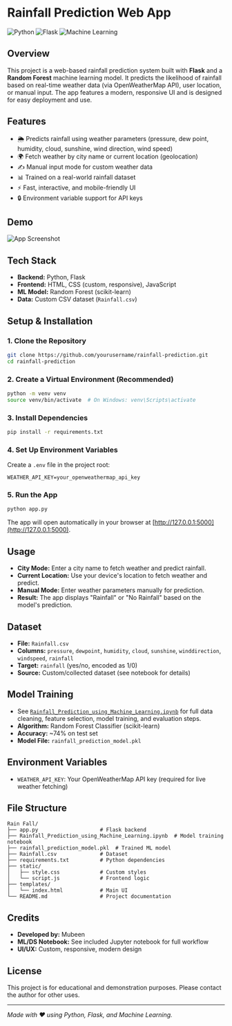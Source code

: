 # Rainfall Prediction Web App

![Python](https://img.shields.io/badge/Python-3.8%2B-blue?logo=python)
![Flask](https://img.shields.io/badge/Flask-2.x-lightgrey?logo=flask)
![Machine Learning](https://img.shields.io/badge/ML-RandomForest-green)

## Overview

This project is a web-based rainfall prediction system built with **Flask** and a **Random Forest** machine learning model. It predicts the likelihood of rainfall based on real-time weather data (via OpenWeatherMap API), user location, or manual input. The app features a modern, responsive UI and is designed for easy deployment and use.

## Features
- 🌦️ Predicts rainfall using weather parameters (pressure, dew point, humidity, cloud, sunshine, wind direction, wind speed)
- 🌍 Fetch weather by city name or current location (geolocation)
- ✍️ Manual input mode for custom weather data
- 📊 Trained on a real-world rainfall dataset
- ⚡ Fast, interactive, and mobile-friendly UI
- 🔒 Environment variable support for API keys

## Demo
![App Screenshot](static/screenshot.png) <!-- Add a screenshot if available -->

## Tech Stack
- **Backend:** Python, Flask
- **Frontend:** HTML, CSS (custom, responsive), JavaScript
- **ML Model:** Random Forest (scikit-learn)
- **Data:** Custom CSV dataset (`Rainfall.csv`)

## Setup & Installation

### 1. Clone the Repository
```bash
git clone https://github.com/yourusername/rainfall-prediction.git
cd rainfall-prediction
```

### 2. Create a Virtual Environment (Recommended)
```bash
python -m venv venv
source venv/bin/activate  # On Windows: venv\Scripts\activate
```

### 3. Install Dependencies
```bash
pip install -r requirements.txt
```

### 4. Set Up Environment Variables
Create a `.env` file in the project root:
```env
WEATHER_API_KEY=your_openweathermap_api_key
```

### 5. Run the App
```bash
python app.py
```
The app will open automatically in your browser at [http://127.0.0.1:5000](http://127.0.0.1:5000).

## Usage
- **City Mode:** Enter a city name to fetch weather and predict rainfall.
- **Current Location:** Use your device's location to fetch weather and predict.
- **Manual Mode:** Enter weather parameters manually for prediction.
- **Result:** The app displays "Rainfall" or "No Rainfall" based on the model's prediction.

## Dataset
- **File:** `Rainfall.csv`
- **Columns:** `pressure`, `dewpoint`, `humidity`, `cloud`, `sunshine`, `winddirection`, `windspeed`, `rainfall`
- **Target:** `rainfall` (yes/no, encoded as 1/0)
- **Source:** Custom/collected dataset (see notebook for details)

## Model Training
- See [`Rainfall_Prediction_using_Machine_Learning.ipynb`](Rainfall_Prediction_using_Machine_Learning.ipynb) for full data cleaning, feature selection, model training, and evaluation steps.
- **Algorithm:** Random Forest Classifier (scikit-learn)
- **Accuracy:** ~74% on test set
- **Model File:** `rainfall_prediction_model.pkl`

## Environment Variables
- `WEATHER_API_KEY`: Your OpenWeatherMap API key (required for live weather fetching)

## File Structure
```
Rain Fall/
├── app.py                    # Flask backend
├── Rainfall_Prediction_using_Machine_Learning.ipynb  # Model training notebook
├── rainfall_prediction_model.pkl  # Trained ML model
├── Rainfall.csv              # Dataset
├── requirements.txt          # Python dependencies
├── static/
│   ├── style.css             # Custom styles
│   └── script.js             # Frontend logic
├── templates/
│   └── index.html            # Main UI
└── README.md                 # Project documentation
```

## Credits
- **Developed by:** Mubeen
- **ML/DS Notebook:** See included Jupyter notebook for full workflow
- **UI/UX:** Custom, responsive, modern design

## License
This project is for educational and demonstration purposes. Please contact the author for other uses.

---

*Made with ❤️ using Python, Flask, and Machine Learning.*
 
 
 
 